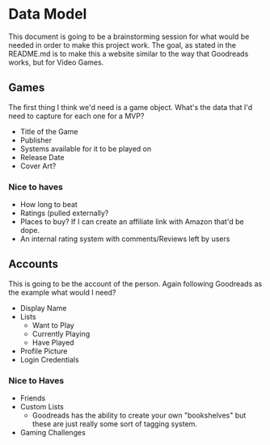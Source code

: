 # Data Model
This document is going to be a brainstorming session for what would be needed in order to make this project work. The goal, as stated in the README.md is to make this a website similar to the way that Goodreads works, but for Video Games. 

## Games
The first thing I think we'd need is a game object. What's the data that I'd need to capture for each one for a MVP?

- Title of the Game
- Publisher
- Systems available for it to be played on
- Release Date
- Cover Art?

### Nice to haves
- How long to beat
- Ratings (pulled externally?
- Places to buy? If I can create an affiliate link with Amazon that'd be dope.
- An internal rating system with comments/Reviews left by users

## Accounts
This is going to be the account of the person. Again following Goodreads as the example what would I need?

- Display Name
- Lists
	- Want to Play
	- Currently Playing
	- Have Played
- Profile Picture
- Login Credentials

### Nice to Haves
- Friends
- Custom Lists
	- Goodreads has the ability to create your own "bookshelves" but these are just really some sort of tagging system.
- Gaming Challenges